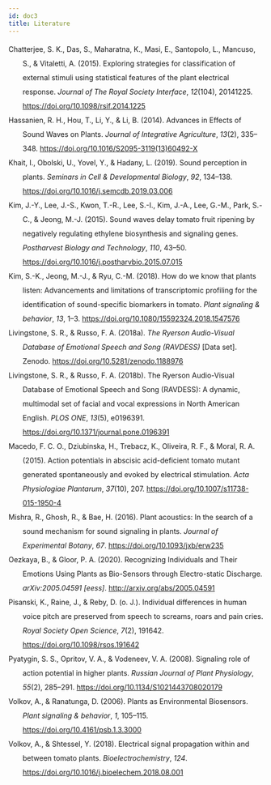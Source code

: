 ```yaml
---
id: doc3
title: Literature
---
```


<html>
<head>
<div class="csl-bib-body" style="line-height: 2; margin-left: 2em; text-indent:-2em;">
  <div class="csl-entry">Chatterjee, S. K., Das, S., Maharatna, K., Masi, E., Santopolo, L., Mancuso, S., &amp; Vitaletti, A. (2015). Exploring strategies for classification of external stimuli using statistical features of the plant electrical response. <i>Journal of The Royal Society Interface</i>, <i>12</i>(104), 20141225. <a href="https://doi.org/10.1098/rsif.2014.1225">https://doi.org/10.1098/rsif.2014.1225</a></div>
  <span class="Z3988" title="url_ver=Z39.88-2004&amp;ctx_ver=Z39.88-2004&amp;rfr_id=info%3Asid%2Fzotero.org%3A2&amp;rft_id=info%3Adoi%2F10.1098%2Frsif.2014.1225&amp;rft_val_fmt=info%3Aofi%2Ffmt%3Akev%3Amtx%3Ajournal&amp;rft.genre=article&amp;rft.atitle=Exploring%20strategies%20for%20classification%20of%20external%20stimuli%20using%20statistical%20features%20of%20the%20plant%20electrical%20response&amp;rft.jtitle=Journal%20of%20The%20Royal%20Society%20Interface&amp;rft.stitle=Journal%20of%20The%20Royal%20Society%20Interface&amp;rft.volume=12&amp;rft.issue=104&amp;rft.aufirst=Shre%20Kumar&amp;rft.aulast=Chatterjee&amp;rft.au=Shre%20Kumar%20Chatterjee&amp;rft.au=Saptarshi%20Das&amp;rft.au=Koushik%20Maharatna&amp;rft.au=Elisa%20Masi&amp;rft.au=Luisa%20Santopolo&amp;rft.au=Stefano%20Mancuso&amp;rft.au=Andrea%20Vitaletti&amp;rft.date=2015-03-06&amp;rft.pages=20141225"></span>
  <div class="csl-entry">Hassanien, R. H., Hou, T., Li, Y., &amp; Li, B. (2014). Advances in Effects of Sound Waves on Plants. <i>Journal of Integrative Agriculture</i>, <i>13</i>(2), 335–348. <a href="https://doi.org/10.1016/S2095-3119(13)60492-X">https://doi.org/10.1016/S2095-3119(13)60492-X</a></div>
  <span class="Z3988" title="url_ver=Z39.88-2004&amp;ctx_ver=Z39.88-2004&amp;rfr_id=info%3Asid%2Fzotero.org%3A2&amp;rft_id=info%3Adoi%2F10.1016%2FS2095-3119(13)60492-X&amp;rft_val_fmt=info%3Aofi%2Ffmt%3Akev%3Amtx%3Ajournal&amp;rft.genre=article&amp;rft.atitle=Advances%20in%20Effects%20of%20Sound%20Waves%20on%20Plants&amp;rft.jtitle=Journal%20of%20Integrative%20Agriculture&amp;rft.stitle=Journal%20of%20Integrative%20Agriculture&amp;rft.volume=13&amp;rft.issue=2&amp;rft.aufirst=Reda%20HE&amp;rft.aulast=Hassanien&amp;rft.au=Reda%20HE%20Hassanien&amp;rft.au=Tian-zhen%20Hou&amp;rft.au=Yu-feng%20Li&amp;rft.au=Bao-ming%20Li&amp;rft.date=2014-02-01&amp;rft.pages=335-348&amp;rft.spage=335&amp;rft.epage=348&amp;rft.issn=2095-3119&amp;rft.language=en"></span>
  <div class="csl-entry">Khait, I., Obolski, U., Yovel, Y., &amp; Hadany, L. (2019). Sound perception in plants. <i>Seminars in Cell &amp; Developmental Biology</i>, <i>92</i>, 134–138. <a href="https://doi.org/10.1016/j.semcdb.2019.03.006">https://doi.org/10.1016/j.semcdb.2019.03.006</a></div>
  <span class="Z3988" title="url_ver=Z39.88-2004&amp;ctx_ver=Z39.88-2004&amp;rfr_id=info%3Asid%2Fzotero.org%3A2&amp;rft_id=info%3Adoi%2F10.1016%2Fj.semcdb.2019.03.006&amp;rft_val_fmt=info%3Aofi%2Ffmt%3Akev%3Amtx%3Ajournal&amp;rft.genre=article&amp;rft.atitle=Sound%20perception%20in%20plants&amp;rft.jtitle=Seminars%20in%20Cell%20%26%20Developmental%20Biology&amp;rft.stitle=Seminars%20in%20Cell%20%26%20Developmental%20Biology&amp;rft.volume=92&amp;rft.aufirst=I.&amp;rft.aulast=Khait&amp;rft.au=I.%20Khait&amp;rft.au=U.%20Obolski&amp;rft.au=Y.%20Yovel&amp;rft.au=L.%20Hadany&amp;rft.date=2019-08-01&amp;rft.pages=134-138&amp;rft.spage=134&amp;rft.epage=138&amp;rft.issn=1084-9521&amp;rft.language=en"></span>
  <div class="csl-entry">Kim, J.-Y., Lee, J.-S., Kwon, T.-R., Lee, S.-I., Kim, J.-A., Lee, G.-M., Park, S.-C., &amp; Jeong, M.-J. (2015). Sound waves delay tomato fruit ripening by negatively regulating ethylene biosynthesis and signaling genes. <i>Postharvest Biology and Technology</i>, <i>110</i>, 43–50. <a href="https://doi.org/10.1016/j.postharvbio.2015.07.015">https://doi.org/10.1016/j.postharvbio.2015.07.015</a></div>
  <span class="Z3988" title="url_ver=Z39.88-2004&amp;ctx_ver=Z39.88-2004&amp;rfr_id=info%3Asid%2Fzotero.org%3A2&amp;rft_id=info%3Adoi%2F10.1016%2Fj.postharvbio.2015.07.015&amp;rft_val_fmt=info%3Aofi%2Ffmt%3Akev%3Amtx%3Ajournal&amp;rft.genre=article&amp;rft.atitle=Sound%20waves%20delay%20tomato%20fruit%20ripening%20by%20negatively%20regulating%20ethylene%20biosynthesis%20and%20signaling%20genes&amp;rft.jtitle=Postharvest%20Biology%20and%20Technology&amp;rft.stitle=Postharvest%20Biology%20and%20Technology&amp;rft.volume=110&amp;rft.aufirst=Joo-Yeol&amp;rft.aulast=Kim&amp;rft.au=Joo-Yeol%20Kim&amp;rft.au=Jin-Su%20Lee&amp;rft.au=Taek-Ryoun%20Kwon&amp;rft.au=Soo-In%20Lee&amp;rft.au=Jin-A.%20Kim&amp;rft.au=Gyu-Myoung%20Lee&amp;rft.au=Soo-Chul%20Park&amp;rft.au=Mi-Jeong%20Jeong&amp;rft.date=2015-12-01&amp;rft.pages=43-50&amp;rft.spage=43&amp;rft.epage=50&amp;rft.issn=0925-5214&amp;rft.language=en"></span>
  <div class="csl-entry">Kim, S.-K., Jeong, M.-J., &amp; Ryu, C.-M. (2018). How do we know that plants listen: Advancements and limitations of transcriptomic profiling for the identification of sound-specific biomarkers in tomato. <i>Plant signaling &amp; behavior</i>, <i>13</i>, 1–3. <a href="https://doi.org/10.1080/15592324.2018.1547576">https://doi.org/10.1080/15592324.2018.1547576</a></div>
  <span class="Z3988" title="url_ver=Z39.88-2004&amp;ctx_ver=Z39.88-2004&amp;rfr_id=info%3Asid%2Fzotero.org%3A2&amp;rft_id=info%3Adoi%2F10.1080%2F15592324.2018.1547576&amp;rft_val_fmt=info%3Aofi%2Ffmt%3Akev%3Amtx%3Ajournal&amp;rft.genre=article&amp;rft.atitle=How%20do%20we%20know%20that%20plants%20listen%3A%20Advancements%20and%20limitations%20of%20transcriptomic%20profiling%20for%20the%20identification%20of%20sound-specific%20biomarkers%20in%20tomato&amp;rft.jtitle=Plant%20signaling%20%26%20behavior&amp;rft.stitle=Plant%20signaling%20%26%20behavior&amp;rft.volume=13&amp;rft.aufirst=Seon-Kyu&amp;rft.aulast=Kim&amp;rft.au=Seon-Kyu%20Kim&amp;rft.au=Mi-Jeong%20Jeong&amp;rft.au=Choong-Min%20Ryu&amp;rft.date=2018-11-16&amp;rft.pages=1-3&amp;rft.spage=1&amp;rft.epage=3"></span>
  <div class="csl-entry">Livingstone, S. R., &amp; Russo, F. A. (2018a). <i>The Ryerson Audio-Visual Database of Emotional Speech and Song (RAVDESS)</i> [Data set]. Zenodo. <a href="https://doi.org/10.5281/zenodo.1188976">https://doi.org/10.5281/zenodo.1188976</a></div>
  <span class="Z3988" title="url_ver=Z39.88-2004&amp;ctx_ver=Z39.88-2004&amp;rfr_id=info%3Asid%2Fzotero.org%3A2&amp;rft_val_fmt=info%3Aofi%2Ffmt%3Akev%3Amtx%3Adc&amp;rft.type=document&amp;rft.title=The%20Ryerson%20Audio-Visual%20Database%20of%20Emotional%20Speech%20and%20Song%20(RAVDESS)&amp;rft.publisher=Zenodo&amp;rft.description=Citing%20the%20RAVDESS%20The%20RAVDESS%20is%20released%20under%20a%20Creative%20Commons%20Attribution%20license%2C%20so%20please%20cite%20the%20RAVDESS%20if%20it%20is%20used%20in%20your%20work%20in%20any%20form.%C2%A0%20Published%20academic%20papers%20should%20use%20the%20academic%20paper%20citation%20for%20our%20PLoS1%20paper.%C2%A0%20Personal%20works%2C%20such%20as%20machine%20learning%20projects%2Fblog%20posts%2C%20should%20provide%20a%20URL%20to%20this%20Zenodo%20page%2C%20though%20a%20reference%20to%20our%20PLoS1%20paper%20would%20also%20be%20appreciated.%20Academic%20paper%20citation%20Livingstone%20SR%2C%20Russo%20FA%20(2018)%20The%20Ryerson%20Audio-Visual%20Database%20of%20Emotional%20Speech%20and%20Song%20(RAVDESS)%3A%20A%20dynamic%2C%20multimodal%20set%20of%20facial%20and%20vocal%20expressions%20in%20North%20American%20English.%20PLoS%20ONE%2013(5)%3A%20e0196391.%20https%3A%2F%2Fdoi.org%2F10.1371%2Fjournal.pone.0196391.%20Personal%20use%20citation%20Include%20a%20link%20to%20this%20Zenodo%20page%20-%20https%3A%2F%2Fzenodo.org%2Frecord%2F1188976%20Commercial%20Licenses%20Commercial%20licenses%20for%20the%20RAVDESS%20can%20be%20purchased.%C2%A0%20For%20more%20information%2C%20please%20visit%20our%20license%20fee%20page%2C%20or%20contact%20us%20at%20ravdess%40gmail.com.%20Contact%20Information%20If%20you%20would%20like%20further%20information%20about%20the%20RAVDESS%2C%20to%20purchase%20a%20commercial%20license%2C%20or%20if%20you%20experience%20any%20issues%20downloading%20files%2C%20please%20contact%20us%20at%20ravdess%40gmail.com.%20Example%20Videos%20Watch%20a%20sample%20of%20the%20RAVDESS%20speech%20and%20song%20videos.%20Emotion%20Classification%20Users%20If%20you're%20interested%20in%20using%20machine%20learning%20to%20classify%20emotional%20expressions%20with%20the%20RAVDESS%2C%20please%20see%20our%20new%20RAVDESS%20Facial%20Landmark%20Tracking%20data%20set%20%5BZenodo%20project%20page%5D.%20Construction%20and%20Validation%20Full%20details%20on%20the%20construction%20and%20perceptual%20validation%20of%20the%20RAVDESS%20are%20described%20in%20our%20PLoS%20ONE%20paper%20-%20https%3A%2F%2Fdoi.org%2F10.1371%2Fjournal.pone.0196391.%20The%20RAVDESS%20contains%207356%20files.%20Each%20file%C2%A0was%20rated%2010%20times%20on%20emotional%20validity%2C%20intensity%2C%20and%20genuineness.%20Ratings%20were%20provided%20by%20247%20individuals%20who%20were%20characteristic%20of%20untrained%20adult%20research%20participants%20from%20North%20America.%20A%20further%20set%20of%2072%20participants%20provided%20test-retest%20data.%20High%20levels%20of%20emotional%20validity%2C%20interrater%20reliability%2C%C2%A0and%20test-retest%20intrarater%20reliability%20were%20reported.%20Validation%20data%20is%20open-access%2C%20and%20can%20be%20downloaded%20along%20with%20our%20paper%20from%20PLoS%20ONE.%20Description%20The%20Ryerson%20Audio-Visual%20Database%20of%20Emotional%20Speech%20and%20Song%20(RAVDESS)%20contains%207356%20files%20(total%20size%3A%2024.8%20GB).%20The%20database%20contains%2024%20professional%20actors%20(12%20female%2C%2012%20male)%2C%20vocalizing%20two%20lexically-matched%20statements%20in%20a%20neutral%20North%20American%20accent.%20Speech%20includes%20calm%2C%20happy%2C%20sad%2C%20angry%2C%20fearful%2C%20surprise%2C%20and%20disgust%20expressions%2C%20and%20song%20contains%20calm%2C%20happy%2C%20sad%2C%20angry%2C%20and%20fearful%20emotions.%20Each%20expression%20is%20produced%20at%20two%20levels%20of%20emotional%20intensity%20(normal%2C%20strong)%2C%20with%20an%20additional%20neutral%20expression.%20All%20conditions%20are%20available%20in%20three%20modality%20formats%3A%20Audio-only%C2%A0(16bit%2C%2048kHz%20.wav)%2C%20Audio-Video%20(720p%20H.264%2C%20AAC%2048kHz%2C%20.mp4)%2C%20and%20Video-only%20(no%20sound).%C2%A0%C2%A0Note%2C%20there%20are%20no%20song%20files%20for%20Actor_18.%20Audio-only%C2%A0files%20Audio-only%20files%20of%20all%20actors%20(01-24)%20are%20available%20as%20two%20separate%20zip%20files%20(~200%20MB%20each)%3A%20Speech%20file%20(Audio_Speech_Actors_01-24.zip%2C%20215%20MB)%20contains%201440%20files%3A%2060%20trials%20per%20actor%20x%2024%20actors%20%3D%201440.%C2%A0%20Song%20file%20(Audio_Song_Actors_01-24.zip%2C%20198%20MB)%20contains%201012%20files%3A%2044%20trials%20per%20actor%20x%2023%20actors%20%3D%201012.%20Audio-Visual%20and%20Video-only%20files%20Video%20files%20are%20provided%20as%20separate%20zip%20downloads%20for%20each%20actor%20(01-24%2C%20~500%20MB%20each)%2C%20and%20are%20split%20into%20separate%20speech%20and%20song%20downloads%3A%20Speech%20files%20(Video_Speech_Actor_01.zip%20to%20Video_Speech_Actor_24.zip)%20collectively%20contains%202880%20files%3A%2060%20trials%20per%20actor%20x%202%20modalities%20(AV%2C%20VO)%20x%C2%A024%20actors%C2%A0%3D%202880.%20Song%20files%20(Video_Song_Actor_01.zip%20to%20Video_Song_Actor_24.zip)%20collectively%20contains%202024%20files%3A%2044%20trials%20per%20actor%20x%202%20modalities%20(AV%2C%20VO)%20x%C2%A023%20actors%C2%A0%3D%202024.%20File%20Summary%20In%20total%2C%20the%20RAVDESS%20collection%20includes%207356%20files%20(2880%2B2024%2B1440%2B1012%20files).%20File%20naming%20convention%20Each%20of%20the%207356%20RAVDESS%20files%20has%20a%20unique%20filename.%20The%20filename%20consists%20of%20a%207-part%20numerical%20identifier%20(e.g.%2C%2002-01-06-01-02-01-12.mp4).%20These%20identifiers%20define%20the%20stimulus%20characteristics%3A%C2%A0%20Filename%20identifiers%C2%A0%20Modality%20(01%20%3D%20full-AV%2C%2002%20%3D%20video-only%2C%2003%20%3D%20audio-only).%20Vocal%20channel%20(01%20%3D%20speech%2C%2002%20%3D%20song).%20Emotion%20(01%20%3D%20neutral%2C%2002%20%3D%20calm%2C%2003%20%3D%20happy%2C%2004%20%3D%20sad%2C%2005%20%3D%20angry%2C%2006%20%3D%20fearful%2C%2007%20%3D%20disgust%2C%2008%20%3D%20surprised).%20Emotional%20intensity%20(01%20%3D%20normal%2C%2002%20%3D%20strong).%20NOTE%3A%20There%20is%20no%20strong%20intensity%20for%20the%20'neutral'%20emotion.%20Statement%20(01%20%3D%20%22Kids%20are%20talking%20by%20the%20door%22%2C%2002%20%3D%20%22Dogs%20are%20sitting%20by%20the%20door%22).%20Repetition%20(01%20%3D%201st%20repetition%2C%2002%20%3D%202nd%20repetition).%20Actor%20(01%20to%2024.%20Odd%20numbered%20actors%20are%20male%2C%20even%20numbered%20actors%20are%20female).%20Filename%20example%3A%2002-01-06-01-02-01-12.mp4%C2%A0%20Video-only%20(02)%20Speech%20(01)%20Fearful%20(06)%20Normal%20intensity%20(01)%20Statement%20%22dogs%22%20(02)%201st%20Repetition%20(01)%2012th%20Actor%20(12)%20Female%2C%20as%20the%20actor%20ID%20number%20is%20even.%20License%20information%20The%20RAVDESS%20is%20released%20under%20a%20Creative%20Commons%20Attribution-NonCommercial-ShareAlike%204.0%20International%20License%2C%C2%A0CC%20BY-NC-SA%204.0%C2%A0%20Commercial%20licenses%20for%20the%20RAVDESS%20can%20also%20be%20purchased.%C2%A0%20For%20more%20information%2C%20please%20visit%20our%20license%20fee%20page%2C%20or%20contact%20us%20at%20ravdess%40gmail.com.%20Related%20Data%20sets%20RAVDESS%20Facial%20Landmark%20Tracking%20data%20set%20%5BZenodo%20project%20page%5D.&amp;rft.identifier=https%3A%2F%2Fzenodo.org%2Frecord%2F1188976%23.YLDGaJMzako&amp;rft.aufirst=Steven%20R.&amp;rft.aulast=Livingstone&amp;rft.au=Steven%20R.%20Livingstone&amp;rft.au=Frank%20A.%20Russo&amp;rft.date=2018-04-05"></span>
  <div class="csl-entry">Livingstone, S. R., &amp; Russo, F. A. (2018b). The Ryerson Audio-Visual Database of Emotional Speech and Song (RAVDESS): A dynamic, multimodal set of facial and vocal expressions in North American English. <i>PLOS ONE</i>, <i>13</i>(5), e0196391. <a href="https://doi.org/10.1371/journal.pone.0196391">https://doi.org/10.1371/journal.pone.0196391</a></div>
  <span class="Z3988" title="url_ver=Z39.88-2004&amp;ctx_ver=Z39.88-2004&amp;rfr_id=info%3Asid%2Fzotero.org%3A2&amp;rft_id=info%3Adoi%2F10.1371%2Fjournal.pone.0196391&amp;rft_val_fmt=info%3Aofi%2Ffmt%3Akev%3Amtx%3Ajournal&amp;rft.genre=article&amp;rft.atitle=The%20Ryerson%20Audio-Visual%20Database%20of%20Emotional%20Speech%20and%20Song%20(RAVDESS)%3A%20A%20dynamic%2C%20multimodal%20set%20of%20facial%20and%20vocal%20expressions%20in%20North%20American%20English&amp;rft.jtitle=PLOS%20ONE&amp;rft.stitle=PLOS%20ONE&amp;rft.volume=13&amp;rft.issue=5&amp;rft.aufirst=Steven%20R.&amp;rft.aulast=Livingstone&amp;rft.au=Steven%20R.%20Livingstone&amp;rft.au=Frank%20A.%20Russo&amp;rft.date=2018-05-16&amp;rft.pages=e0196391&amp;rft.issn=1932-6203&amp;rft.language=en"></span>
  <div class="csl-entry">Macedo, F. C. O., Dziubinska, H., Trebacz, K., Oliveira, R. F., &amp; Moral, R. A. (2015). Action potentials in abscisic acid-deficient tomato mutant generated spontaneously and evoked by electrical stimulation. <i>Acta Physiologiae Plantarum</i>, <i>37</i>(10), 207. <a href="https://doi.org/10.1007/s11738-015-1950-4">https://doi.org/10.1007/s11738-015-1950-4</a></div>
  <span class="Z3988" title="url_ver=Z39.88-2004&amp;ctx_ver=Z39.88-2004&amp;rfr_id=info%3Asid%2Fzotero.org%3A2&amp;rft_id=info%3Adoi%2F10.1007%2Fs11738-015-1950-4&amp;rft_val_fmt=info%3Aofi%2Ffmt%3Akev%3Amtx%3Ajournal&amp;rft.genre=article&amp;rft.atitle=Action%20potentials%20in%20abscisic%20acid-deficient%20tomato%20mutant%20generated%20spontaneously%20and%20evoked%20by%20electrical%20stimulation&amp;rft.jtitle=Acta%20Physiologiae%20Plantarum&amp;rft.stitle=Acta%20Physiol%20Plant&amp;rft.volume=37&amp;rft.issue=10&amp;rft.aufirst=F.%20C.%20O.&amp;rft.aulast=Macedo&amp;rft.au=F.%20C.%20O.%20Macedo&amp;rft.au=H.%20Dziubinska&amp;rft.au=K.%20Trebacz&amp;rft.au=R.%20F.%20Oliveira&amp;rft.au=R.%20A.%20Moral&amp;rft.date=2015-09-18&amp;rft.pages=207&amp;rft.issn=1861-1664&amp;rft.language=en"></span>
  <div class="csl-entry">Mishra, R., Ghosh, R., &amp; Bae, H. (2016). Plant acoustics: In the search of a sound mechanism for sound signaling in plants. <i>Journal of Experimental Botany</i>, <i>67</i>. <a href="https://doi.org/10.1093/jxb/erw235">https://doi.org/10.1093/jxb/erw235</a></div>
  <span class="Z3988" title="url_ver=Z39.88-2004&amp;ctx_ver=Z39.88-2004&amp;rfr_id=info%3Asid%2Fzotero.org%3A2&amp;rft_id=info%3Adoi%2F10.1093%2Fjxb%2Ferw235&amp;rft_val_fmt=info%3Aofi%2Ffmt%3Akev%3Amtx%3Ajournal&amp;rft.genre=article&amp;rft.atitle=Plant%20acoustics%3A%20In%20the%20search%20of%20a%20sound%20mechanism%20for%20sound%20signaling%20in%20plants&amp;rft.jtitle=Journal%20of%20Experimental%20Botany&amp;rft.stitle=Journal%20of%20Experimental%20Botany&amp;rft.volume=67&amp;rft.aufirst=Ratnesh&amp;rft.aulast=Mishra&amp;rft.au=Ratnesh%20Mishra&amp;rft.au=Ritesh%20Ghosh&amp;rft.au=Hanhong%20Bae&amp;rft.date=2016-05-26"></span>
  <div class="csl-entry">Oezkaya, B., &amp; Gloor, P. A. (2020). Recognizing Individuals and Their Emotions Using Plants as Bio-Sensors through Electro-static Discharge. <i>arXiv:2005.04591 [eess]</i>. <a href="http://arxiv.org/abs/2005.04591">http://arxiv.org/abs/2005.04591</a></div>
  <span class="Z3988" title="url_ver=Z39.88-2004&amp;ctx_ver=Z39.88-2004&amp;rfr_id=info%3Asid%2Fzotero.org%3A2&amp;rft_val_fmt=info%3Aofi%2Ffmt%3Akev%3Amtx%3Ajournal&amp;rft.genre=article&amp;rft.atitle=Recognizing%20Individuals%20and%20Their%20Emotions%20Using%20Plants%20as%20Bio-Sensors%20through%20Electro-static%20Discharge&amp;rft.jtitle=arXiv%3A2005.04591%20%5Beess%5D&amp;rft.aufirst=Buenyamin&amp;rft.aulast=Oezkaya&amp;rft.au=Buenyamin%20Oezkaya&amp;rft.au=Peter%20A.%20Gloor&amp;rft.date=2020-05-10"></span>
  <div class="csl-entry">Pisanski, K., Raine, J., &amp; Reby, D. (o.&nbsp;J.). Individual differences in human voice pitch are preserved from speech to screams, roars and pain cries. <i>Royal Society Open Science</i>, <i>7</i>(2), 191642. <a href="https://doi.org/10.1098/rsos.191642">https://doi.org/10.1098/rsos.191642</a></div>
  <span class="Z3988" title="url_ver=Z39.88-2004&amp;ctx_ver=Z39.88-2004&amp;rfr_id=info%3Asid%2Fzotero.org%3A2&amp;rft_id=info%3Adoi%2F10.1098%2Frsos.191642&amp;rft_val_fmt=info%3Aofi%2Ffmt%3Akev%3Amtx%3Ajournal&amp;rft.genre=article&amp;rft.atitle=Individual%20differences%20in%20human%20voice%20pitch%20are%20preserved%20from%20speech%20to%20screams%2C%20roars%20and%20pain%20cries&amp;rft.jtitle=Royal%20Society%20Open%20Science&amp;rft.stitle=Royal%20Society%20Open%20Science&amp;rft.volume=7&amp;rft.issue=2&amp;rft.aufirst=Katarzyna&amp;rft.aulast=Pisanski&amp;rft.au=Katarzyna%20Pisanski&amp;rft.au=Jordan%20Raine&amp;rft.au=David%20Reby&amp;rft.pages=191642"></span>
  <div class="csl-entry">Pyatygin, S. S., Opritov, V. A., &amp; Vodeneev, V. A. (2008). Signaling role of action potential in higher plants. <i>Russian Journal of Plant Physiology</i>, <i>55</i>(2), 285–291. <a href="https://doi.org/10.1134/S1021443708020179">https://doi.org/10.1134/S1021443708020179</a></div>
  <span class="Z3988" title="url_ver=Z39.88-2004&amp;ctx_ver=Z39.88-2004&amp;rfr_id=info%3Asid%2Fzotero.org%3A2&amp;rft_id=info%3Adoi%2F10.1134%2FS1021443708020179&amp;rft_val_fmt=info%3Aofi%2Ffmt%3Akev%3Amtx%3Ajournal&amp;rft.genre=article&amp;rft.atitle=Signaling%20role%20of%20action%20potential%20in%20higher%20plants&amp;rft.jtitle=Russian%20Journal%20of%20Plant%20Physiology&amp;rft.stitle=Russ%20J%20Plant%20Physiol&amp;rft.volume=55&amp;rft.issue=2&amp;rft.aufirst=S.%20S.&amp;rft.aulast=Pyatygin&amp;rft.au=S.%20S.%20Pyatygin&amp;rft.au=V.%20A.%20Opritov&amp;rft.au=V.%20A.%20Vodeneev&amp;rft.date=2008-03-01&amp;rft.pages=285-291&amp;rft.spage=285&amp;rft.epage=291&amp;rft.issn=1608-3407&amp;rft.language=en"></span>
  <div class="csl-entry">Volkov, A., &amp; Ranatunga, D. (2006). Plants as Environmental Biosensors. <i>Plant signaling &amp; behavior</i>, <i>1</i>, 105–115. <a href="https://doi.org/10.4161/psb.1.3.3000">https://doi.org/10.4161/psb.1.3.3000</a></div>
  <span class="Z3988" title="url_ver=Z39.88-2004&amp;ctx_ver=Z39.88-2004&amp;rfr_id=info%3Asid%2Fzotero.org%3A2&amp;rft_id=info%3Adoi%2F10.4161%2Fpsb.1.3.3000&amp;rft_val_fmt=info%3Aofi%2Ffmt%3Akev%3Amtx%3Ajournal&amp;rft.genre=article&amp;rft.atitle=Plants%20as%20Environmental%20Biosensors&amp;rft.jtitle=Plant%20signaling%20%26%20behavior&amp;rft.stitle=Plant%20signaling%20%26%20behavior&amp;rft.volume=1&amp;rft.aufirst=Alexander&amp;rft.aulast=Volkov&amp;rft.au=Alexander%20Volkov&amp;rft.au=Don%20Ranatunga&amp;rft.date=2006-06-01&amp;rft.pages=105-15&amp;rft.spage=105&amp;rft.epage=15"></span>
  <div class="csl-entry">Volkov, A., &amp; Shtessel, Y. (2018). Electrical signal propagation within and between tomato plants. <i>Bioelectrochemistry</i>, <i>124</i>. <a href="https://doi.org/10.1016/j.bioelechem.2018.08.001">https://doi.org/10.1016/j.bioelechem.2018.08.001</a></div>
  <span class="Z3988" title="url_ver=Z39.88-2004&amp;ctx_ver=Z39.88-2004&amp;rfr_id=info%3Asid%2Fzotero.org%3A2&amp;rft_id=info%3Adoi%2F10.1016%2Fj.bioelechem.2018.08.001&amp;rft_val_fmt=info%3Aofi%2Ffmt%3Akev%3Amtx%3Ajournal&amp;rft.genre=article&amp;rft.atitle=Electrical%20signal%20propagation%20within%20and%20between%20tomato%20plants&amp;rft.jtitle=Bioelectrochemistry&amp;rft.stitle=Bioelectrochemistry&amp;rft.volume=124&amp;rft.aufirst=Alexander&amp;rft.aulast=Volkov&amp;rft.au=Alexander%20Volkov&amp;rft.au=Yuri%20Shtessel&amp;rft.date=2018-08-01"></span>
</div>
</head>
</html>
